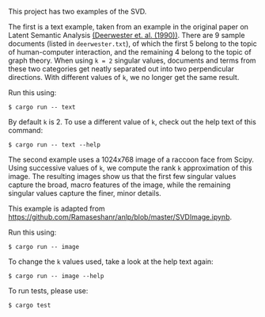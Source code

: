 This project has two examples of the SVD.

The first is a text example, taken from an example in the original paper on Latent Semantic Analysis [(Deerwester et. al. (1990))](http://lintool.github.io/UMD-courses/CMSC723-2009-Fall/readings/Deerwester_etal_1990.pdf). 
There are 9 sample documents (listed in `deerwester.txt`), of which the first 5 belong to the topic of human-computer interaction, and the remaining 4 belong to the topic of graph theory.
When using `k = 2` singular values, documents and terms from these two categories get neatly separated out into two perpendicular directions.
With different values of `k`, we no longer get the same result.

Run this using:
```
$ cargo run -- text
```
By default `k` is 2. To use a different value of `k`, check out the help text of this command:
```
$ cargo run -- text --help
```

The second example uses a 1024x768 image of a raccoon face from Scipy.
Using successive values of `k`, we compute the rank `k` approximation of this image.
The resulting images show us that the first few singular values capture the broad, macro features of the image, while the remaining singular values capture the finer, minor details.

This example is adapted from <https://github.com/Ramaseshanr/anlp/blob/master/SVDImage.ipynb>.

Run this using:
```
$ cargo run -- image
```
To change the `k` values used, take a look at the help text again:
```
$ cargo run -- image --help
```

To run tests, please use:
```
$ cargo test
```
